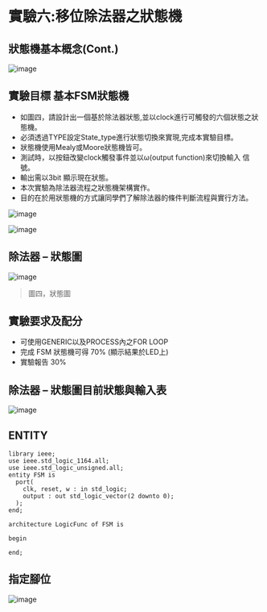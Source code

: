 # 實驗六:移位除法器之狀態機  

## 狀態機基本概念(Cont.)  
![image](https://github.com/Zocke07/Microprocessor-Based-Systems/assets/91361456/18c15e75-9c9c-4c83-b3b7-957556879ff4)  

## 實驗目標 基本FSM狀態機  
- 如圖四，請設計出一個基於除法器狀態,並以clock進行可觸發的六個狀態之狀態機。
- 必須透過TYPE設定State_type進行狀態切換來實現,完成本實驗目標。
- 狀態機使用Mealy或Moore狀態機皆可。
- 測試時，以按鈕改變clock觸發事件並以ω(output function)來切換輸入 信號。
- 輸出需以3bit 顯示現在狀態。
- 本次實驗為除法器流程之狀態機架構實作。
- 目的在於用狀態機的方式讓同學們了解除法器的條件判斷流程與實行方法。

![image](https://github.com/Zocke07/Microprocessor-Based-Systems/assets/91361456/9a596d40-d92a-4a37-a58c-a50464c19789)  

![image](https://github.com/Zocke07/Microprocessor-Based-Systems/assets/91361456/e9581c6e-ccc5-4759-a558-63daa7f5a9e9)  

## 除法器 – 狀態圖  
![image](https://github.com/Zocke07/Microprocessor-Based-Systems/assets/91361456/de22760c-7480-4be7-b068-be74f0a60491)  
> 圖四，狀態圖

## 實驗要求及配分  
- 可使用GENERIC以及PROCESS內之FOR LOOP
- 完成 FSM 狀態機可得 70% (顯示結果於LED上)
- 實驗報告 30%

## 除法器 – 狀態圖目前狀態與輸入表  
![image](https://github.com/Zocke07/Microprocessor-Based-Systems/assets/91361456/a2cd9a3e-d03b-41e2-8351-c141a37613f5)  

## ENTITY  
```
library ieee;
use ieee.std_logic_1164.all;
use ieee.std_logic_unsigned.all;
entity FSM is
  port(
    clk, reset, w : in std_logic;
    output : out std_logic_vector(2 downto 0);
  );
end;

architecture LogicFunc of FSM is

begin

end;
```

## 指定腳位
![image](https://github.com/Zocke07/Microprocessor-Based-Systems/assets/91361456/4816fc68-ea8a-401e-8dce-ad5f125ebf60)
